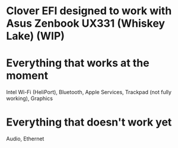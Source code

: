 # Clover EFI designed to work with Asus Zenbook UX331 (Whiskey Lake) (WIP)
# Everything that works at the moment
Intel Wi-Fi (HeliPort), Bluetooth, Apple Services, Trackpad (not fully working), Graphics
# Everything that doesn't work yet
Audio, Ethernet
